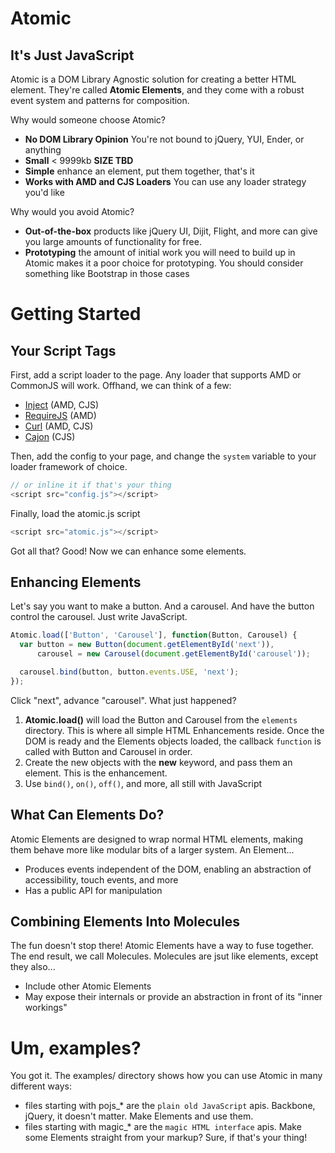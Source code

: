 # Atomic
## It's Just JavaScript

Atomic is a DOM Library Agnostic solution for creating a better HTML element. They're called **Atomic Elements**, and they come with a robust event system and patterns for composition.

Why would someone choose Atomic?
* **No DOM Library Opinion** You're not bound to jQuery, YUI, Ender, or anything
* **Small** < 9999kb **SIZE TBD**
* **Simple** enhance an element, put them together, that's it
* **Works with AMD and CJS Loaders** You can use any loader strategy you'd like

Why would you avoid Atomic?
* **Out-of-the-box** products like jQuery UI, Dijit, Flight, and more can give you large amounts of functionality for free.
* **Prototyping** the amount of initial work you will need to build up in Atomic makes it a poor choice for prototyping. You should consider something like Bootstrap in those cases

# Getting Started
## Your Script Tags

First, add a script loader to the page. Any loader that supports AMD or CommonJS will work. Offhand, we can think of a few:

* [Inject](http://www.injectjs.com) (AMD, CJS)
* [RequireJS](http://www.requirejs.org) (AMD)
* [Curl](https://github.com/cujojs/curl) (AMD, CJS)
* [Cajon](https://github.com/requirejs/cajon) (CJS)

Then, add the config to your page, and change the `system` variable to your loader framework of choice.
```js
// or inline it if that's your thing
<script src="config.js"></script>
```

Finally, load the atomic.js script
```js
<script src="atomic.js"></script>
```

Got all that? Good! Now we can enhance some elements.

## Enhancing Elements

Let's say you want to make a button. And a carousel. And have the button control the carousel. Just write JavaScript.

```js
Atomic.load(['Button', 'Carousel'], function(Button, Carousel) {
  var button = new Button(document.getElementById('next')),
      carousel = new Carousel(document.getElementById('carousel'));

  carousel.bind(button, button.events.USE, 'next');
});
```

Click "next", advance "carousel". What just happened?

1. **Atomic.load()** will load the Button and Carousel from the `elements` directory. This is where all simple HTML Enhancements reside. Once the DOM is ready and the Elements objects loaded, the callback `function` is called with Button and Carousel in order.
2. Create the new objects with the **new** keyword, and pass them an element. This is the enhancement.
3. Use `bind()`, `on()`, `off()`, and more, all still with JavaScript

## What Can Elements Do?

Atomic Elements are designed to wrap normal HTML elements, making them behave more like modular bits of a larger system. An Element...

* Produces events independent of the DOM, enabling an abstraction of accessibility, touch events, and more
* Has a public API for manipulation

## Combining Elements Into Molecules

The fun doesn't stop there! Atomic Elements have a way to fuse together. The end result, we call Molecules. Molecules are jsut like elements, except they also...

* Include other Atomic Elements
* May expose their internals or provide an abstraction in front of its "inner workings"

# Um, examples?
You got it. The examples/ directory shows how you can use Atomic in many different ways:

* files starting with pojs_* are the `plain old JavaScript` apis. Backbone, jQuery, it doesn't matter. Make Elements and use them.
* files starting with magic_* are the `magic HTML interface` apis. Make some Elements straight from your markup? Sure, if that's your thing!